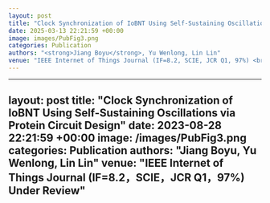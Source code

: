 ```yaml
---
layout: post
title: "Clock Synchronization of IoBNT Using Self-Sustaining Oscillations via Protein Circuit Design"
date: 2025-03-13 22:21:59 +00:00
image: images/PubFig3.png
categories: Publication
authors: "<strong>Jiang Boyu</strong>, Yu Wenlong, Lin Lin"
venue: "IEEE Internet of Things Journal (IF=8.2, SCIE, JCR Q1, 97%) <br> Under Review"
---
```

---
layout: post
title:  "Clock Synchronization of IoBNT Using Self-Sustaining Oscillations via Protein Circuit Design"
date:   2023-08-28 22:21:59 +00:00
image: /images/PubFig3.png
categories: Publication
authors: "<strong>Jiang Boyu</strong>, Yu Wenlong, Lin Lin"
venue: "IEEE Internet of Things Journal (IF=8.2，SCIE，JCR Q1，97%) <br> Under Review"
---
<!--In this paper, a simplified neural communication model with external and internal interference is proposed. In our model, external interference from neighboring neurons is characterized by a Poisson distribution, capturing the stochastic nature of interference spikes. Internal interference, attributed to relative refractoriness, which is a neural property reflecting the reduced probability of spike generation shortly after neuron activation, is modeled using a dynamic threshold.-->
